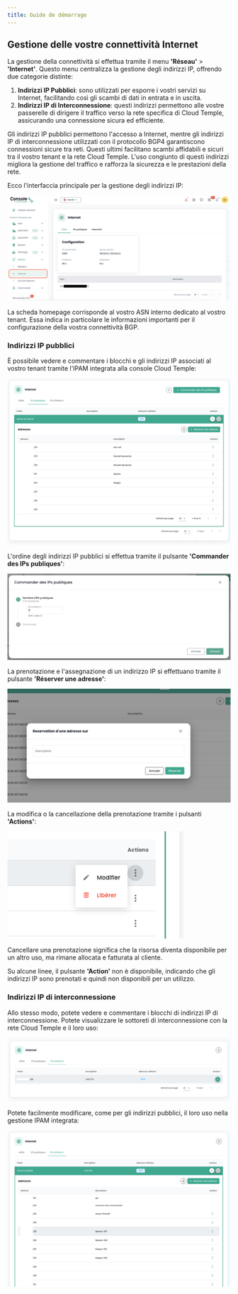 ```yaml
---
title: Guide de démarrage
---
```



## Gestione delle vostre connettività Internet

La gestione della connettività si effettua tramite il menu **'Réseau'** > **'Internet'**. Questo menu centralizza la gestione degli indirizzi IP, offrendo due categorie distinte:

1. **Indirizzi IP Pubblici**: sono utilizzati per esporre i vostri servizi su Internet, facilitando così gli scambi di dati in entrata e in uscita.
2. **Indirizzi IP di Interconnessione**: questi indirizzi permettono alle vostre passerelle di dirigere il traffico verso la rete specifica di Cloud Temple, assicurando una connessione sicura ed efficiente.

Gli indirizzi IP pubblici permettono l'accesso a Internet, mentre gli indirizzi IP di interconnessione utilizzati con il protocollo BGP4 garantiscono connessioni sicure tra reti. Questi ultimi facilitano scambi affidabili e sicuri tra il vostro tenant e la rete Cloud Temple. L'uso congiunto di questi indirizzi migliora la gestione del traffico e rafforza la sicurezza e le prestazioni della rete.

Ecco l'interfaccia principale per la gestione degli indirizzi IP:

![](images/shiva_inet_001.png)

La scheda homepage corrisponde al vostro ASN interno dedicato al vostro tenant. Essa indica in particolare le informazioni importanti per il configurazione della vostra connettività BGP.

### Indirizzi IP pubblici

È possibile vedere e commentare i blocchi e gli indirizzi IP associati al vostro tenant tramite l'IPAM integrata alla console Cloud Temple:

![](images/shiva_inet_002.png)

L'ordine degli indirizzi IP pubblici si effettua tramite il pulsante **'Commander des IPs publiques'**:

![](images/shiva_inet_003.png)

La prenotazione e l'assegnazione di un indirizzo IP si effettuano tramite il pulsante **'Réserver une adresse'**:

![](images/shiva_inet_004.png)

La modifica o la cancellazione della prenotazione tramite i pulsanti **'Actions'**:

![](images/shiva_inet_005.png)

Cancellare una prenotazione significa che la risorsa diventa disponibile per un altro uso, ma rimane allocata e fatturata al cliente.

Su alcune linee, il pulsante **'Action'** non è disponibile, indicando che gli indirizzi IP sono prenotati e quindi non disponibili per un utilizzo.

### Indirizzi IP di interconnessione

Allo stesso modo, potete vedere e commentare i blocchi di indirizzi IP di interconnessione. Potete visualizzare le sottoreti di interconnessione con la rete Cloud Temple e il loro uso:

![](images/shiva_inet_008.png)

Potete facilmente modificare, come per gli indirizzi pubblici, il loro uso nella gestione IPAM integrata:

![](images/shiva_inet_007.png)